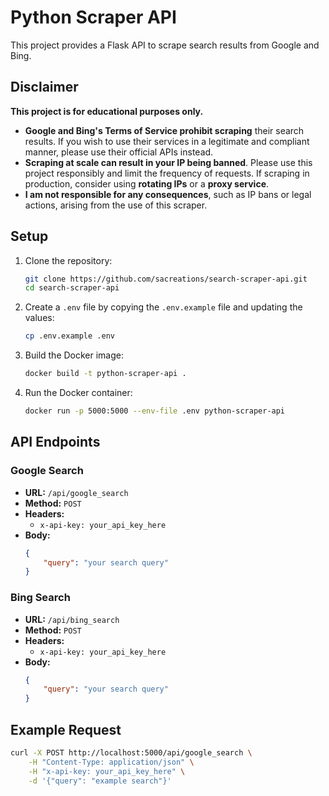 # Python Scraper API

This project provides a Flask API to scrape search results from Google and Bing.


## **Disclaimer**

**This project is for educational purposes only.**

- **Google and Bing's Terms of Service prohibit scraping** their search results. If you wish to use their services in a legitimate and compliant manner, please use their official APIs instead.
- **Scraping at scale can result in your IP being banned**. Please use this project responsibly and limit the frequency of requests. If scraping in production, consider using **rotating IPs** or a **proxy service**.
- **I am not responsible for any consequences**, such as IP bans or legal actions, arising from the use of this scraper.


## Setup

1. Clone the repository:
    ```sh
    git clone https://github.com/sacreations/search-scraper-api.git
    cd search-scraper-api
    ```

2. Create a `.env` file by copying the `.env.example` file and updating the values:
    ```sh
    cp .env.example .env
    ```

3. Build the Docker image:
    ```sh
    docker build -t python-scraper-api .
    ```

4. Run the Docker container:
    ```sh
    docker run -p 5000:5000 --env-file .env python-scraper-api
    ```

## API Endpoints

### Google Search

- **URL:** `/api/google_search`
- **Method:** `POST`
- **Headers:**
    - `x-api-key: your_api_key_here`
- **Body:**
    ```json
    {
        "query": "your search query"
    }
    ```

### Bing Search

- **URL:** `/api/bing_search`
- **Method:** `POST`
- **Headers:**
    - `x-api-key: your_api_key_here`
- **Body:**
    ```json
    {
        "query": "your search query"
    }
    ```

## Example Request

```sh
curl -X POST http://localhost:5000/api/google_search \
    -H "Content-Type: application/json" \
    -H "x-api-key: your_api_key_here" \
    -d '{"query": "example search"}'
```

